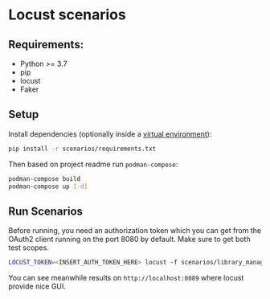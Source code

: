 # Locust scenarios

## Requirements:

- Python >= 3.7
- pip
- locust
- Faker

## Setup

Install dependencies (optionally inside
a [virtual environment](https://docs.python.org/3/library/venv.html)):

```sh
pip install -r scenarios/requirements.txt
```

Then based on project readme run `podman-compose`:

```sh
podman-compose build
podman-compose up [-d]
```

## Run Scenarios

Before running, you need an authorization token which you can get from the
OAuth2 client running on the port 8080 by default. Make sure to get both test
scopes.

```sh
LOCUST_TOKEN=<INSERT_AUTH_TOKEN_HERE> locust -f scenarios/library_management_locust.py --autostart -u 3
```

You can see meanwhile results on `http://localhost:8089` where locust provide
nice GUI.
